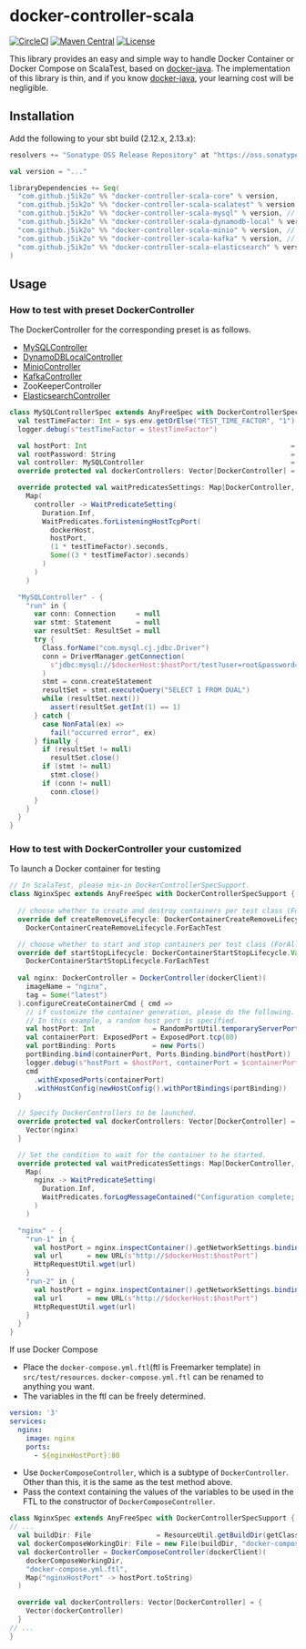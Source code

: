 # docker-controller-scala

[![CircleCI](https://circleci.com/gh/j5ik2o/docker-controller-scala/tree/main.svg?style=shield)](https://circleci.com/gh/j5ik2o/docker-controller-scala/tree/main)
[![Maven Central](https://maven-badges.herokuapp.com/maven-central/com.github.j5ik2o/docker-controller-scala-core_2.13/badge.svg)](https://maven-badges.herokuapp.com/maven-central/com.github.j5ik2o/docker-controller-scala-core_2.13)
[![License](https://img.shields.io/badge/License-MIT-blue.svg)](https://opensource.org/licenses/MIT)

This library provides an easy and simple way to handle Docker Container or Docker Compose on ScalaTest, based on [docker-java](https://github.com/docker-java/docker-java). The implementation of this library is thin, and if you know [docker-java](https://github.com/docker-java/docker-java), your learning cost will be negligible.

## Installation

Add the following to your sbt build (2.12.x, 2.13.x):

```scala
resolvers += "Sonatype OSS Release Repository" at "https://oss.sonatype.org/content/repositories/releases/"

val version = "..."

libraryDependencies += Seq(
  "com.github.j5ik2o" %% "docker-controller-scala-core" % version,
  "com.github.j5ik2o" %% "docker-controller-scala-scalatest" % version, // for scalatest
  "com.github.j5ik2o" %% "docker-controller-scala-mysql" % version, // optional
  "com.github.j5ik2o" %% "docker-controller-scala-dynamodb-local" % version, // optional
  "com.github.j5ik2o" %% "docker-controller-scala-minio" % version, // optional
  "com.github.j5ik2o" %% "docker-controller-scala-kafka" % version, // optional
  "com.github.j5ik2o" %% "docker-controller-scala-elasticsearch" % version, // optional
)
```

## Usage

### How to test with preset DockerController

The DockerController for the corresponding preset is as follows.

- [MySQLController](docker-controller-scala-mysql/src/main/scala/com/github/j5ik2o/dockerController/mysql/MySQLController.scala)
- [DynamoDBLocalController](docker-controller-scala-dynamodb-local/src/main/scala/com/github/j5ik2o/dockerController/dynamodbLocal/DynamoDBLocalController.scala)
- [MinioController](docker-controller-scala-minio/src/main/scala/com/github/j5ik2o/dockerController/minio/MinioController.scala)
- [KafkaController](docker-controller-scala-kafka/src/main/scala/com/github/j5ik2o/dockerController/kafka/KafkaController.scala)
- ZooKeeperController
- [ElasticsearchController](docker-controller-scala-elasticsearch/src/main/scala/com/github/j5ik2o/dockerController/elasticsearch/ElasticsearchController.scala)

```scala
class MySQLControllerSpec extends AnyFreeSpec with DockerControllerSpecSupport {
  val testTimeFactor: Int = sys.env.getOrElse("TEST_TIME_FACTOR", "1").toInt
  logger.debug(s"testTimeFactor = $testTimeFactor")

  val hostPort: Int                                                  = RandomPortUtil.temporaryServerPort()
  val rootPassword: String                                           = "test"
  val controller: MySQLController                                    = MySQLController(dockerClient)(hostPort, rootPassword, databaseName = Some("test"))
  override protected val dockerControllers: Vector[DockerController] = Vector(controller)

  override protected val waitPredicatesSettings: Map[DockerController, WaitPredicateSetting] =
    Map(
      controller -> WaitPredicateSetting(
        Duration.Inf,
        WaitPredicates.forListeningHostTcpPort(
          dockerHost,
          hostPort,
          (1 * testTimeFactor).seconds,
          Some((3 * testTimeFactor).seconds)
        )
      )
    )

  "MySQLController" - {
    "run" in {
      var conn: Connection     = null
      var stmt: Statement      = null
      var resultSet: ResultSet = null
      try {
        Class.forName("com.mysql.cj.jdbc.Driver")
        conn = DriverManager.getConnection(
          s"jdbc:mysql://$dockerHost:$hostPort/test?user=root&password=$rootPassword"
        )
        stmt = conn.createStatement
        resultSet = stmt.executeQuery("SELECT 1 FROM DUAL")
        while (resultSet.next())
          assert(resultSet.getInt(1) == 1)
      } catch {
        case NonFatal(ex) =>
          fail("occurred error", ex)
      } finally {
        if (resultSet != null)
          resultSet.close()
        if (stmt != null)
          stmt.close()
        if (conn != null)
          conn.close()
      }
    }
  }
}

```

### How to test with DockerController your customized

To launch a Docker container for testing

```scala
// In ScalaTest, please mix-in DockerControllerSpecSupport.
class NginxSpec extends AnyFreeSpec with DockerControllerSpecSupport {
  
  // choose whether to create and destroy containers per test class (ForAllTest) or per test (ForEachTest).
  override def createRemoveLifecycle: DockerContainerCreateRemoveLifecycle.Value =
    DockerContainerCreateRemoveLifecycle.ForEachTest

  // choose whether to start and stop containers per test class (ForAllTest) or per test (ForEachTest).
  override def startStopLifecycle: DockerContainerStartStopLifecycle.Value =
    DockerContainerStartStopLifecycle.ForEachTest
    
  val nginx: DockerController = DockerController(dockerClient)(
    imageName = "nginx",
    tag = Some("latest")
  ).configureCreateContainerCmd { cmd =>
    // if customize the container generation, please do the following.
    // In this example, a random host port is specified.
    val hostPort: Int              = RandomPortUtil.temporaryServerPort()
    val containerPort: ExposedPort = ExposedPort.tcp(80)
    val portBinding: Ports         = new Ports()
    portBinding.bind(containerPort, Ports.Binding.bindPort(hostPort))
    logger.debug(s"hostPort = $hostPort, containerPort = $containerPort")
    cmd
      .withExposedPorts(containerPort)
      .withHostConfig(newHostConfig().withPortBindings(portBinding))
  }

  // Specify DockerControllers to be launched.
  override protected val dockerControllers: Vector[DockerController] = {
    Vector(nginx)
  }

  // Set the condition to wait for the container to be started.
  override protected val waitPredicatesSettings: Map[DockerController, WaitPredicateSetting] =
    Map(
      nginx -> WaitPredicateSetting(
        Duration.Inf,
        WaitPredicates.forLogMessageContained("Configuration complete; ready for start up")
      )
    )

  "nginx" - {
    "run-1" in {
      val hostPort = nginx.inspectContainer().getNetworkSettings.bindingHostPort(ExposedPort.tcp(80)).get
      val url      = new URL(s"http://$dockerHost:$hostPort")
      HttpRequestUtil.wget(url)
    }
    "run-2" in {
      val hostPort = nginx.inspectContainer().getNetworkSettings.bindingHostPort(ExposedPort.tcp(80)).get
      val url      = new URL(s"http://$dockerHost:$hostPort")
      HttpRequestUtil.wget(url)
    }
  }
}
```

If use Docker Compose

- Place the `docker-compose.yml.ftl`(ftl is Freemarker template) in `src/test/resources`. `docker-compose.yml.ftl` can be renamed to anything you want.
- The variables in the ftl can be freely determined.

```yaml
version: '3'
services:
  nginx:
    image: nginx
    ports:
      - ${nginxHostPort}:80
```

- Use `DockerComposeController`, which is a subtype of `DockerController`. Other than this, it is the same as the test method above.
- Pass the context containing the values of the variables to be used in the FTL to the constructor of `DockerComposeController`.

```scala
class NginxSpec extends AnyFreeSpec with DockerControllerSpecSupport {
// ...
  val buildDir: File                = ResourceUtil.getBuildDir(getClass)
  val dockerComposeWorkingDir: File = new File(buildDir, "docker-compose")
  val dockerController = DockerComposeController(dockerClient)(
    dockerComposeWorkingDir,
    "docker-compose.yml.ftl",
    Map("nginxHostPort" -> hostPort.toString)
  )

  override val dockerControllers: Vector[DockerController] = {
    Vector(dockerController)
  }
// ...
}     
```
